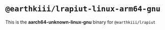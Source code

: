 # `@earthkiii/lrapiut-linux-arm64-gnu`

This is the **aarch64-unknown-linux-gnu** binary for `@earthkiii/lrapiut`
